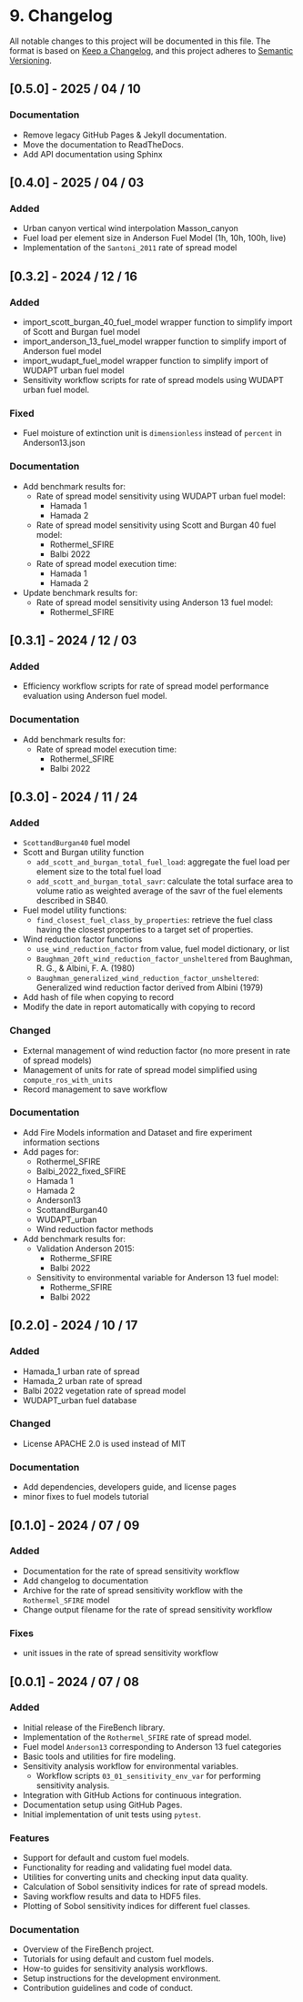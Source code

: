 # 9. Changelog

All notable changes to this project will be documented in this file.
The format is based on [Keep a Changelog](https://keepachangelog.com/en/1.0.0/),
and this project adheres to [Semantic Versioning](https://semver.org/).

## [0.5.0] - 2025 / 04 / 10
### Documentation
- Remove legacy GitHub Pages & Jekyll documentation.
- Move the documentation to ReadTheDocs.
- Add API documentation using Sphinx

## [0.4.0] - 2025 / 04 / 03
### Added 
- Urban canyon vertical wind interpolation Masson_canyon
- Fuel load per element size in Anderson Fuel Model (1h, 10h, 100h, live)
- Implementation of the `Santoni_2011` rate of spread model

## [0.3.2] - 2024 / 12 / 16
### Added 
- import_scott_burgan_40_fuel_model wrapper function to simplify import of Scott and Burgan fuel model
- import_anderson_13_fuel_model wrapper function to simplify import of Anderson fuel model
- import_wudapt_fuel_model wrapper function to simplify import of WUDAPT urban fuel model
- Sensitivity workflow scripts for rate of spread models using WUDAPT urban fuel model.

### Fixed
- Fuel moisture of extinction unit is `dimensionless` instead of `percent` in Anderson13.json

### Documentation
- Add benchmark results for:
  - Rate of spread model sensitivity using WUDAPT urban fuel model:
    - Hamada 1
    - Hamada 2
  - Rate of spread model sensitivity using Scott and Burgan 40 fuel model:
    - Rothermel_SFIRE
    - Balbi 2022
  - Rate of spread model execution time:
    - Hamada 1
    - Hamada 2
- Update benchmark results for:
  - Rate of spread model sensitivity using Anderson 13 fuel model:
    - Rothermel_SFIRE

## [0.3.1] - 2024 / 12 / 03
### Added
- Efficiency workflow scripts for rate of spread model performance evaluation using Anderson fuel model.

### Documentation
- Add benchmark results for:
  - Rate of spread model execution time:
    - Rothermel_SFIRE
    - Balbi 2022

## [0.3.0] - 2024 / 11 / 24
### Added
- `ScottandBurgan40` fuel model
- Scott and Burgan utility function
  - `add_scott_and_burgan_total_fuel_load`: aggregate the fuel load per element size to the total fuel load
  - `add_scott_and_burgan_total_savr`: calculate the total surface area to volume ratio as weighted average of the savr of the fuel elements described in SB40.
- Fuel model utility functions:
  - `find_closest_fuel_class_by_properties`: retrieve the fuel class having the closest properties to a target set of properties.
- Wind reduction factor functions
  - `use_wind_reduction_factor` from value, fuel model dictionary, or list
  - `Baughman_20ft_wind_reduction_factor_unsheltered` from Baughman, R. G., & Albini, F. A. (1980) 
  - `Baughman_generalized_wind_reduction_factor_unsheltered`: Generalized wind reduction factor derived from Albini (1979)
- Add hash of file when copying to record
- Modify the date in report automatically with copying to record

### Changed
- External management of wind reduction factor (no more present in rate of spread models)
- Management of units for rate of spread model simplified using `compute_ros_with_units`
- Record management to save workflow

### Documentation
- Add Fire Models information and Dataset and fire experiment information sections
- Add pages for:
  - Rothermel_SFIRE
  - Balbi_2022_fixed_SFIRE
  - Hamada 1
  - Hamada 2
  - Anderson13
  - ScottandBurgan40
  - WUDAPT_urban
  - Wind reduction factor methods
- Add benchmark results for:
  - Validation Anderson 2015:
    - Rotherme_SFIRE
    - Balbi 2022
  - Sensitivity to environmental variable for Anderson 13 fuel model:
    - Rotherme_SFIRE
    - Balbi 2022

## [0.2.0] - 2024 / 10 / 17
### Added
- Hamada_1 urban rate of spread
- Hamada_2 urban rate of spread
- Balbi 2022 vegetation rate of spread model
- WUDAPT_urban fuel database

### Changed
- License APACHE 2.0 is used instead of MIT

### Documentation
- Add dependencies, developers guide, and license pages
- minor fixes to fuel models tutorial

## [0.1.0] - 2024 / 07 / 09
### Added
- Documentation for the rate of spread sensitivity workflow
- Add changelog to documentation
- Archive for the rate of spread sensitivity workflow with the `Rothermel_SFIRE` model
- Change output filename for the rate of spread sensitivity workflow

### Fixes
- unit issues in the rate of spread sensitivity workflow

## [0.0.1] - 2024 / 07 / 08
### Added
- Initial release of the FireBench library.
- Implementation of the `Rothermel_SFIRE` rate of spread model.
- Fuel model `Anderson13` corresponding to Anderson 13 fuel categories
- Basic tools and utilities for fire modeling.
- Sensitivity analysis workflow for environmental variables.
  - Workflow scripts `03_01_sensitivity_env_var` for performing sensitivity analysis.
- Integration with GitHub Actions for continuous integration.
- Documentation setup using GitHub Pages.
- Initial implementation of unit tests using `pytest`.

### Features
- Support for default and custom fuel models.
- Functionality for reading and validating fuel model data.
- Utilities for converting units and checking input data quality.
- Calculation of Sobol sensitivity indices for rate of spread models.
- Saving workflow results and data to HDF5 files.
- Plotting of Sobol sensitivity indices for different fuel classes.

### Documentation
- Overview of the FireBench project.
- Tutorials for using default and custom fuel models.
- How-to guides for sensitivity analysis workflows.
- Setup instructions for the development environment.
- Contribution guidelines and code of conduct.